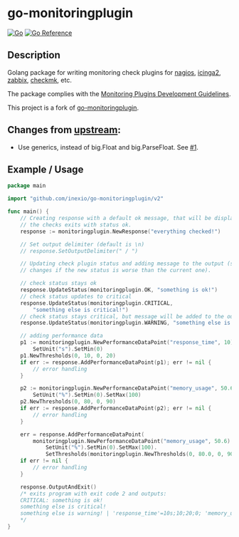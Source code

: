 # go-monitoringplugin

[![Go](https://github.com/dsh2dsh/go-monitoringplugin/actions/workflows/go.yml/badge.svg)](https://github.com/dsh2dsh/go-monitoringplugin/actions/workflows/go.yml)
[![Go Reference](https://pkg.go.dev/badge/github.com/dsh2dsh/go-monitoringplugin.svg)](https://pkg.go.dev/github.com/dsh2dsh/go-monitoringplugin)

## Description

Golang package for writing monitoring check plugins for
[nagios](https://www.nagios.org/), [icinga2](https://icinga.com/),
[zabbix](https://www.zabbix.com/), [checkmk](https://checkmk.com/), etc.

The package complies with the [Monitoring Plugins Development Guidelines](https://www.monitoring-plugins.org/doc/guidelines.html).

This project is a fork of
[go-monitoringplugin](https://github.com/inexio/go-monitoringplugin).

## Changes from [upstream](https://github.com/inexio/go-monitoringplugin):

  * Use generics, instead of big.Float and big.ParseFloat. See
    [#1](https://github.com/inexio/go-monitoringplugin/pull/1).

## Example / Usage

``` go
package main

import "github.com/inexio/go-monitoringplugin/v2"

func main() {
	// Creating response with a default ok message, that will be displayed when
	// the checks exits with status ok.
	response := monitoringplugin.NewResponse("everything checked!")

	// Set output delimiter (default is \n)
	// response.SetOutputDelimiter(" / ")

	// Updating check plugin status and adding message to the output (status only
	// changes if the new status is worse than the current one).

	// check status stays ok
	response.UpdateStatus(monitoringplugin.OK, "something is ok!")
	// check status updates to critical
	response.UpdateStatus(monitoringplugin.CRITICAL,
		"something else is critical!")
	// check status stays critical, but message will be added to the output
	response.UpdateStatus(monitoringplugin.WARNING, "something else is warning!")

	// adding performance data
	p1 := monitoringplugin.NewPerformanceDataPoint("response_time", 10).
		SetUnit("s").SetMin(0)
	p1.NewThresholds(0, 10, 0, 20)
	if err := response.AddPerformanceDataPoint(p1); err != nil {
		// error handling
	}

	p2 := monitoringplugin.NewPerformanceDataPoint("memory_usage", 50.6).
		SetUnit("%").SetMin(0).SetMax(100)
	p2.NewThresholds(0, 80, 0, 90)
	if err := response.AddPerformanceDataPoint(p2); err != nil {
		// error handling
	}

	err = response.AddPerformanceDataPoint(
		monitoringplugin.NewPerformanceDataPoint("memory_usage", 50.6).
			SetUnit("%").SetMin(0).SetMax(100).
			SetThresholds(monitoringplugin.NewThresholds(0, 80.0, 0, 90.0)))
	if err != nil {
		// error handling
	}

	response.OutputAndExit()
	/* exits program with exit code 2 and outputs:
	CRITICAL: something is ok!
	something else is critical!
	something else is warning! | 'response_time'=10s;10;20;0; 'memory_usage'=50%;80;90;0;100
	*/
}
```
